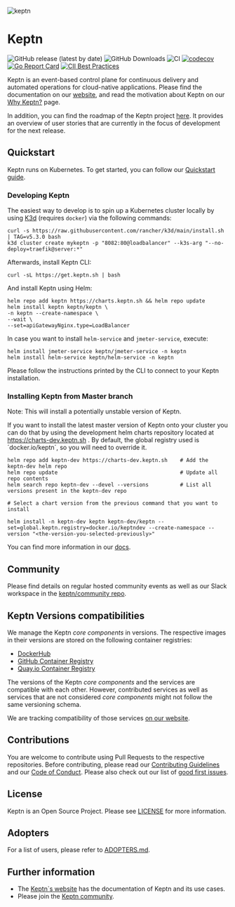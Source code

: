 ![keptn](./assets/keptn.png)

# Keptn
![GitHub release (latest by date)](https://img.shields.io/github/v/release/keptn/keptn)
![GitHub Downloads](https://img.shields.io/github/downloads/keptn/keptn/total?logo=github&logoColor=white)
![CI](https://github.com/keptn/keptn/workflows/CI/badge.svg?branch=master)
[![codecov](https://codecov.io/gh/keptn/keptn/branch/master/graph/badge.svg)](https://codecov.io/gh/keptn/keptn)
[![Go Report Card](https://goreportcard.com/badge/github.com/keptn/keptn)](https://goreportcard.com/report/github.com/keptn/keptn)
[![CII Best Practices](https://bestpractices.coreinfrastructure.org/projects/3588/badge)](https://bestpractices.coreinfrastructure.org/projects/3588)

Keptn is an event-based control plane for continuous delivery and automated operations for cloud-native applications. 
Please find the documentation on our [website](https://keptn.sh), and read the motivation about Keptn on our 
[Why Keptn?](https://keptn.sh/why-keptn/) page.

In addition, you can find the roadmap of the Keptn project [here](https://github.com/orgs/keptn/projects/1). It provides 
an overview of user stories that are currently in the focus of development for the next release.

## Quickstart

Keptn runs on Kubernetes. To get started, you can follow our [Quickstart guide](https://keptn.sh/docs/quickstart).

### Developing Keptn

The easiest way to develop is to spin up a Kubernetes cluster locally by using [K3d](https://k3d.io) (requires `docker`) via the following commands:

```console
curl -s https://raw.githubusercontent.com/rancher/k3d/main/install.sh | TAG=v5.3.0 bash
k3d cluster create mykeptn -p "8082:80@loadbalancer" --k3s-arg "--no-deploy=traefik@server:*"
```

Afterwards, install Keptn CLI:
```console
curl -sL https://get.keptn.sh | bash
```

And install Keptn using Helm:
```console
helm repo add keptn https://charts.keptn.sh && helm repo update
helm install keptn keptn/keptn \
-n keptn --create-namespace \
--wait \
--set=apiGatewayNginx.type=LoadBalancer
```

In case you want to install `helm-service` and `jmeter-service`, execute:

```console
helm install jmeter-service keptn/jmeter-service -n keptn
helm install helm-service keptn/helm-service -n keptn
```

Please follow the instructions printed by the CLI to connect to your Keptn installation.

### Installing Keptn from Master branch

Note: This will install a potentially unstable version of Keptn.

If you want to install the latest master version of Keptn onto your cluster you can do that by using the development helm charts repository located at https://charts-dev.keptn.sh .
By default, the global registry used is ´docker.io/keptn´, so you will need to override it.

```console
helm repo add keptn-dev https://charts-dev.keptn.sh    # Add the keptn-dev helm repo
helm repo update                                       # Update all repo contents
helm search repo keptn-dev --devel --versions          # List all versions present in the keptn-dev repo

# Select a chart version from the previous command that you want to install

helm install -n keptn-dev keptn keptn-dev/keptn --set=global.keptn.registry=docker.io/keptndev --create-namespace --version "<the-version-you-selected-previously>"
```

You can find more information in our [docs](docs/).

## Community

Please find details on regular hosted community events as well as our Slack workspace in the 
[keptn/community repo](https://github.com/keptn/community).

## Keptn Versions compatibilities

We manage the Keptn *core components* in versions.
The respective images in their versions are stored on the  following container registries:

* [DockerHub](https://hub.docker.com/?namespace=keptn)
* [GitHub Container Registry](https://github.com/orgs/keptn/packages?repo_name=keptn)
* [Quay.io Container Registry](https://quay.io/organization/keptn)

The versions of the Keptn *core components* and the services are compatible with each other. However, contributed services
as well as services that are not considered *core components* might not follow the same versioning schema.

We are tracking compatibility of those services [on our website](https://keptn.sh/docs/integrations/).

## Contributions

You are welcome to contribute using Pull Requests to the respective repositories. Before contributing, please read our [Contributing Guidelines](CONTRIBUTING.md) and our [Code of Conduct](CODE_OF_CONDUCT.md).
Please also check out our list of [good first issues](https://github.com/keptn/keptn/issues?q=is%3Aopen+is%3Aissue+label%3A%22good+first+issue%22).

## License

Keptn is an Open Source Project. Please see [LICENSE](LICENSE) for more information.

## Adopters

For a list of users, please refer to [ADOPTERS.md](ADOPTERS.md).

## Further information

* The [Keptn`s website](https://keptn.sh) has the documentation of Keptn and its use cases.
* Please join the [Keptn community](https://keptn.sh/community/).
